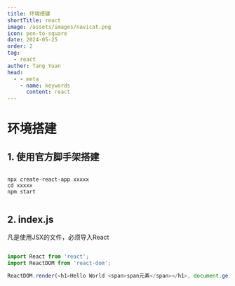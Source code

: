 ```yaml
---
title: 环境搭建
shortTitle: react
image: /assets/images/navicat.png
icon: pen-to-square
date: 2024-05-25
order: 2
tag: 
  - react
auther: Tang Yuan
head:
  - - meta
    - name: keywords
      content: react 
---
```



# 环境搭建


## 1. 使用官方脚手架搭建

```shell

npx create-react-app xxxxx
cd xxxxx
npm start


```


## 2. index.js

凡是使用JSX的文件，必须导入React

```js

import React from 'react';
import ReactDOM from 'react-dom';

ReactDOM.render(<h1>Hello World <span>span元素</span></h1>, document.getElementById('root'));


```

